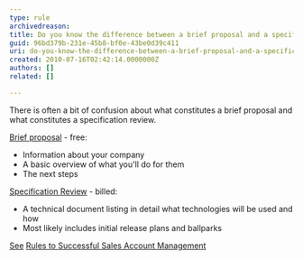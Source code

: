 ```yaml
---
type: rule
archivedreason: 
title: Do you know the difference between a brief proposal and a specification review?
guid: 96bd379b-231e-45b8-bf0e-43be0d39c411
uri: do-you-know-the-difference-between-a-brief-proposal-and-a-specification-review
created: 2010-07-16T02:42:14.0000000Z
authors: []
related: []

---
```


There is often a bit of confusion about what constitutes a brief proposal and what constitutes a specification review.  
<!--endintro-->



[Brief proposal](/Pages/BriefProposalOrSpecificationReview.aspx) - free:

* Information about your company
* A basic overview of what you'll do for them
* The next steps


[Specification Review](/rules) - billed:

* A technical document listing in detail what technologies will be used and how
* Most likely includes initial release plans and ballparks


[See](/rules) [Rules to Successful Sales Account Management](/meetings-do-you-know-the-outcomes-from-your-initial-meeting-%28spec-review-or-ad-hoc-work%29)
